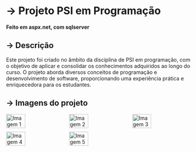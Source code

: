 # -> Projeto PSI em Programação
**Feito em aspx.net, com sqlserver**
 

## -> Descrição

Este projeto foi criado no âmbito da disciplina de PSI em programação, com o objetivo de aplicar e consolidar os conhecimentos adquiridos ao longo do curso. O projeto aborda diversos conceitos de programação e desenvolvimento de software, proporcionando uma experiência prática e enriquecedora para os estudantes.

## -> Imagens do projeto

<div style="display: flex; flex-wrap: wrap; gap: 10px;">
  <img src="https://github.com/Mendes1416/StandCarros/assets/91900902/595052e1-ba94-4e9e-bab1-64ef893b1881" alt="Imagem 1" style="width: 32%;">
  <img src="https://github.com/Mendes1416/StandCarros/assets/91900902/9e7800bb-149f-46d4-896b-bccbf8071563" alt="Imagem 2" style="width: 32%;">
  <img src="https://github.com/Mendes1416/StandCarros/assets/91900902/67a89fa5-8e9c-4b33-811a-bced0e4fbd01" alt="Imagem 3" style="width: 32%;">
  <img src="https://github.com/Mendes1416/StandCarros/assets/91900902/bc3df7a3-53ed-47b4-bd3a-a2a616b8bd62" alt="Imagem 4" style="width: 32%;">
  <img src="https://github.com/Mendes1416/StandCarros/assets/91900902/9f762985-cc70-465a-985d-4a2f2136acdd" alt="Imagem 5" style="width: 32%;">
</div>

 

